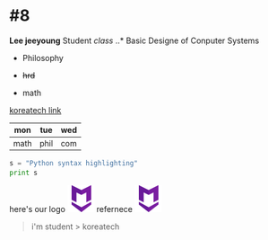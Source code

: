  #8 
======

**Lee jeeyoung**
Student
_class_
..*  Basic Designe of Conputer Systems
* Philosophy
- ~~hrd~~
+ math

[koreatech link](www.koreatech.ac.kr)

|mon |tue |wed |
|----|----|----|
|math|phil|com |


```python
s = "Python syntax highlighting"
print s
```

here's our logo
![alt text](https://github.com/adam-p/markdown-here/raw/master/src/common/images/icon48.png "Logo Title Text 1")
refernece
![alt text][logo]

[logo]: https://github.com/adam-p/markdown-here/raw/master/src/common/images/icon48.png "Logo Title Text 2"
>i'm student > koreatech

